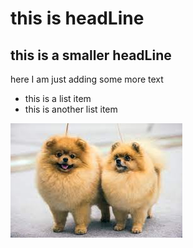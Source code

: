 # this is headLine

## this is a smaller headLine

here I am just adding some more text

* this is a list item
* this is another list item

![](download.jpg)
